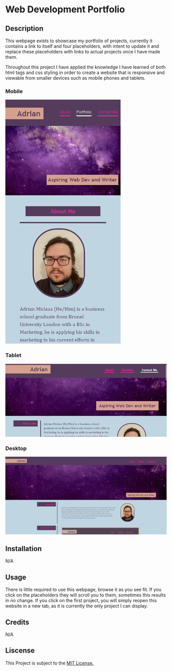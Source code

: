 # Web Development Portfolio

## Description

This webpage exists to showcase my portfolio of projects, currently it contains a link to itself and four placeholders, with intent to update it and replace these placeholders with links to actual projects once I have made them.

Throughout this project I have applied the knowledge I have learned of both html tags and css styling in order to create a website that is responsive and viewable from smaller devices such as mobile phones and tablets.

### Mobile

![A screenshot of the mobile view.](assets/images/phonePortrait.png)

### Tablet

![A screenshot of the tablet view.](assets/images/tabletLandscape.png)

### Desktop

![A screenshot of the desktop view.](assets/images/desktopView.png)

## Installation

N/A

## Usage

There is little required to use this webpage, browse it as you see fit. If you click on the placeholders they will scroll you to them, sometimes this results in no change. If you click on the first project, you will simply reopen this website in a new tab, as it is currently the only project I can display.

## Credits

N/A

## Liscense

This Project is subject to the [MIT License.](LICENSE)